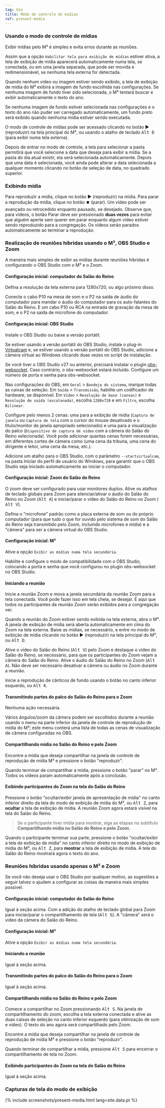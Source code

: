 ```yaml
---
tag: Uso
title: Modo de controle de mídias
ref: present-media
---
```


### Usando o modo de controle de mídias

Exibir mídias pelo M³ é simples e evita erros durante as reuniões.

Assim que a opção `Habilitar tela para exibição de mídias` estiver ativa, a tela de exibição de mídia aparecerá automaticamente numa tela, se conectada, ou em uma janela separada, que pode ser movida e redimensionável, se nenhuma tela externa for detectada.

Quando nenhum vídeo ou imagem estiver sendo exibido, a tela de exibição de mídia do M³ exibirá a imagem de fundo escolhida nas configurações. Se nenhuma imagem de fundo tiver sido selecionada, o M³ tentará buscar e exibir automaticamente o texto do ano.

Se nenhuma imagem de fundo estiver selecionada nas configurações e o texto do ano não puder ser carregado automaticamente, um fundo preto será exibido quando nenhuma mídia estiver sendo executada.

O modo de controle de mídias pode ser acessado clicando no botão ▶️ (reproduzir) na tela principal do M³, ou usando o atalho de teclado <kbd>Alt D</kbd> (para exibir numa tela externa).

Depois de entrar no modo de controle, a tela para selecionar a pasta permitirá que você selecione a data que deseja para exibir a mídia. Se a pasta do dia atual existir, ela será selecionada automaticamente. Depois que uma data é selecionada, você ainda pode alterar a data selecionada a qualquer momento clicando no botão de seleção de data, no quadrado superior.

### Exibindo mídia

Para reproduzir a mídia, clique no botão ▶️ (reproduzir) na mídia. Para parar a reprodução da mídia, clique no botão ⏹️ (parar). Um vídeo pode ser avançado ou retrocedido enquanto pausado, se desejado. Observe que, para vídeos, o botão Parar deve ser pressionado **duas vezes** para evitar que alguém aperte sem querer em parar enquanto algum vídeo estiver sendo reproduzido para a congregação. Os vídeos serão parados automaticamente ao terminar a reprodução.

### Realização de reuniões híbridas usando o M³, OBS Studio e Zoom

A maneira mais simples de exibir as mídias durante reuniões híbridas é configurando o OBS Studio com o M³ e o Zoom.

#### Configuração inicial: computador do Salão do Reino

Defina a resolução da tela externa para 1280x720, ou algo próximo disso.

Conecte o cabo P10 na mesa de som e o P2 na saída de áudio do computador para mandar o áudio do computador para os auto-falantes do Salão do Reino. E um cabo P10 ou RCA na entrada de gravação da mesa de som, e o P2 na saída de microfone do computador.

#### Configuração inicial: OBS Studio

Instale o OBS Studio ou baixe a versão portátil.

Se estiver usando a versão portátil do OBS Studio, instale o plug-in [Virtualcam](https://obsproject.com/forum/resources/obs-virtualcam.949/) e, se estiver usando a versão portátil do OBS Studio, adicione a câmera virtual ao Windows clicando duas vezes no script de instalação.

Se você tiver o OBS Studio v27 ou anterior, precisará instalar o plugin [obs-websocket](https://github.com/obsproject/obs-websocket). Caso contrário, o obs-websocket estará incluído. Configure um número de porta e senha para obs-websocket.

Nas configurações do OBS, em `Geral` > `Bandeja do sistema`, marque todas as caixas de seleção. Em `Saída` > `Transmissão`, habilite um codificador de hardware, se disponível. Em `Vídeo` > `Resolução de base (canvas)` e `Resolução de saída (escalonada)`, escolha `1280x720` e em `Filtro`, escolha `Bilinear`.

Configure pelo menos 2 cenas: uma para a exibição de mídia (`Captura de janela` ou `Captura de tela` com o cursor do mouse desativado e o título/monitor de janela apropriado selecionado) e uma para a visualização do palco (`Dispositivo de captura de vídeo` com a câmera do Salão do Reino selecionada). Você pode adicionar quantas cenas forem necessárias, em diferentes cortes de câmera como (uma cena da tribuna, uma cena do dirigente e leitor, uma cena da mesa, etc.).

Adicione um atalho para o OBS Studio, com o parâmetro `--startvirtualcam`, na pasta Iniciar do perfil de usuário do Windows, para garantir que o OBS Studio seja iniciado automaticamente ao iniciar o computador.

#### Configuração inicial: Zoom do Salão do Reino

O zoom deve ser configurado para usar monitores duplos. Ative os atalhos de teclado globais para Zoom para silenciar/ativar o áudio do Salão do Reino no Zoom (<kbd>Alt A</kbd>) e iniciar/parar o vídeo do Salão do Reino no Zoom ( <kbd>Alt V</kbd>).

Defina o "microfone" padrão como a placa externa de som ou do próprio computador (para que tudo o que for ouvido pelo sistema de som do Salão do Reino seja transmitido pelo Zoom, incluindo microfones e mídia) e a "câmera" para ser a câmera virtual do OBS Studio.

#### Configuração inicial: M³

Ative a opção `Exibir as mídias numa tela secundária`.

Habilite e configure o modo de compatibilidade com o OBS Studio, colocando a porta e senha que você configurou no plugin obs-websocket no OBS Studio.

#### Iniciando a reunião

Inicie a reunião Zoom e mova a janela secundária da reunião Zoom para a tela conectada. Você pode fazer isso em tela cheia, se desejar. É aqui que todos os participantes da reunião Zoom serão exibidos para a congregação ver.

Quando a reunião do Zoom estiver sendo exibida na tela externa, abra o M³. A janela de exibição de mídia será aberta automaticamente em cima do Zoom na tela externa. Baixe as mídias, se necessário, e entre no modo de exibição de mídia clicando no botão ▶️ (reproduzir) na tela principal do M³, ou <kbd>Alt D</kbd>.

Ative o vídeo do Salão do Reino (<kbd>Alt V</kbd>) pelo Zoom e destaque o vídeo do Salão do Reino, se necessário, para que os participantes do Zoom vejam a câmera do Salão do Reino. Ative o áudio do Salão do Reino no Zoom (<kbd>Alt A</kbd>). Não deve ser necessário desativar a câmera ou áudio no Zoom durante a reunião.

Inicie a reprodução de cânticos de fundo usando o botão no canto inferior esquerdo, ou <kbd>Alt K</kbd>.

#### Transmitindo partes do palco do Salão do Reino para o Zoom

Nenhuma ação necessária.

Vários ângulos/zoom da câmera podem ser escolhidos durante a reunião usando o menu na parte inferior da janela de controle de reprodução de mídia do M³; este menu conterá uma lista de todas as cenas de visualização de câmera configuradas no OBS.

#### Compartilhando mídia no Salão do Reino e pelo Zoom

Encontre a mídia que deseja compartilhar na janela de controle de reprodução de mídia M³ e pressione o botão "reproduzir".

Quando terminar de compartilhar a mídia, pressione o botão "parar" no M³. Todos os vídeos param automaticamente após a conclusão.

#### Exibindo participantes do Zoom na tela do Salão do Reino

Pressione o botão "ocultar/exibir janela de apresentação de mídia" no canto inferior direito da tela do modo de exibição de mídia do M³, ou <kbd>Alt Z</kbd>, para **ocultar** a tela de exibição de mídia. A reunião Zoom agora estará visível na tela do Salão do Reino.

> Se o participante tiver mídia para mostrar, siga as etapas no subtítulo **Compartilhando mídia no Salão do Reino e pelo Zoom**.

Quando o participante terminar sua parte, pressione o botão "ocultar/exibir a tela de exibição de mídia" no canto inferior direito no modo de exibição de mídia do M³, ou <kbd>Alt Z</kbd>, para **mostrar** a tela de exibição de mídia. A tela do Salão do Reino mostrará agora o texto do ano.

### Reuniões híbridas usando apenas o M³ e Zoom

Se você não deseja usar o OBS Studio por qualquer motivo, as sugestões a seguir talvez o ajudem a configurar as coisas da maneira mais simples possível.

#### Configuração inicial: computador do Salão do Reino

Igual à seção acima. Com a adição do atalho de teclado global para Zoom para iniciar/parar o compartilhamento de tela (<kbd>Alt S</kbd>). A "câmera" será o video da câmera do Salão do Reino.

#### Configuração inicial: M³

Ative a opção `Exibir as mídias numa tela secundária`.

#### Iniciando a reunião

Igual à seção acima.

#### Transmitindo partes do palco do Salão do Reino para o Zoom

Igual à seção acima.

#### Compartilhando mídia no Salão do Reino e pelo Zoom

Comece a compartilhar no Zoom pressionando <kbd>Alt S</kbd>. Na janela de compartilhamento do zoom, escolha a tela externa conectada e ative as duas caixas de seleção no canto inferior esquerdo (para otimização de som e vídeo). O texto do ano agora será compartilhado pelo Zoom.

Encontre a mídia que deseja compartilhar na janela de controle de reprodução de mídia M³ e pressione o botão "reproduzir".

Quando terminar de compartilhar a mídia, pressione <kbd>Alt S</kbd> para encerrar o compartilhamento de tela no Zoom.

#### Exibindo participantes do Zoom na tela do Salão do Reino

Igual à seção acima.

### Capturas de tela do modo de exibição

{% include screenshots/present-media.html lang=site.data.pt %}
